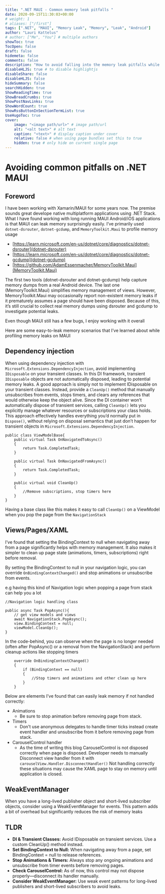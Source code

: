 ```yaml
---
title: ".NET MAUI - Common memory leak pitfalls "
date: 2020-09-15T11:30:03+00:00
# weight: 1
# aliases: ["/first"]
tags: [".NET", "MAUI", "Memory Leak", "Memory", "Leak", "Android"]
author: "Lauri Kattelus"
# author: ["Me", "You"] # multiple authors
showToc: true
TocOpen: false
draft: false
hidemeta: false
comments: false
description: "How to avoid falling into the memory leak pitfalls while working with .NET MAUI"
disableHLJS: true # to disable highlightjs
disableShare: false
disableHLJS: false
hideSummary: false
searchHidden: true
ShowReadingTime: true
ShowBreadCrumbs: true
ShowPostNavLinks: true
ShowWordCount: true
ShowRssButtonInSectionTermList: true
UseHugoToc: true
cover:
    image: "<image path/url>" # image path/url
    alt: "<alt text>" # alt text
    caption: "<text>" # display caption under cover
    relative: false # when using page bundles set this to true
    hidden: true # only hide on current single page
---
```

# Avoiding common pitfalls on .NET MAUI

## Foreword
 I have been working with Xamarin/MAUI for some years now. The premise sounds great develope native multiplatform applications using .NET Stack.
What I have found working with long running MAUI Android/iOS applications is that MAUI can leak memory surprisingly easily. 
I’ve primarily used `dotnet-dsrouter`, `dotnet-gcdump`, and `MemoryToolkit.Maui` to profile memory usage
 - [https://learn.microsoft.com/en-us/dotnet/core/diagnostics/dotnet-dsrouter](dotnet-dsrouter)
 - [https://learn.microsoft.com/en-us/dotnet/core/diagnostics/dotnet-gcdump](dotnet-gcdump)
 - [https://github.com/AdamEssenmacher/MemoryToolkit.Maui](MemoryToolkit.Maui)

The first two tools (dotnet-dsrouter and dotnet-gcdump) help capture memory dumps from a real Android device. The last one (MemoryToolkit.Maui) simplifies memory management of views. However, MemoryToolkit.Maui may occasionally report non-existent memory leaks if it prematurely assumes a page should have been disposed. Because of this, it’s still crucial to collect real memory dumps using dsrouter and gcdump to investigate potential leaks.

Even though MAUI still has a few bugs, I enjoy working with it overall

Here are some easy-to-leak memory scenarios that I’ve learned about while profiling memory leaks on MAUI


## Dependency injection
When using dependency injection with `Microsoft.Extensions.DependencyInjection`, avoid implementing `IDisposable` on your transient classes. In this DI framework, transient `IDisposable` objects are not automatically disposed, leading to potential memory leaks.
A good approach is simply not to implement IDisposable on your transient classes. Instead, provide a `CleanUp()` method that manually unsubscribes from events, stops timers, and clears any references that would otherwise keep the object alive. Since the DI container won’t automatically dispose of transient services, calling `CleanUp()` lets you explicitly manage whatever resources or subscriptions your class holds. This approach effectively handles everything you’d normally put in `Dispose()`, without relying on disposal semantics that just don’t happen for transient objects in `Microsoft.Extensions.DependencyInjection`.

```
public class ViewModelBase{
    public virtual Task OnNavigatedToAsync()
    {
        return Task.CompletedTask;
    }

    public virtual Task OnNavigatedFromAsync()
    {
        return Task.CompletedTask;
    }

    public virtual void CleanUp()
    {
        //Remove subscriptions, stop timers here
    }
}
```
Having a base class like this makes it easy to call `CleanUp()` on a ViewModel when you pop the page from the `NavigationStack`
## Views/Pages/XAML
I’ve found that setting the BindingContext to null when navigating away from a page significantly helps with memory management. It also makes it simpler to clean up page state (animations, timers, subscriptions) right before removal.

By setting the BindingContext to null in your navigation logic, you can override `OnBindingContextChanged()` and stop animations or unsubscribe from events.

e.g having this kind of Navigation logic when popping a page from stack can help you a lot 

```
//Navigation logic handling class

public async Task PopAsync(){
    // get view models and views
    await NavigationStack.PopAsync();
    view.BindingContext = null;
    viewModel.CleanUp();
}
```
In the code-behind, you can observe when the page is no longer needed (often after PopAsync() or a removal from the NavigationStack) and perform cleanup actions like stopping timers

```
	override OnBindingContextChanged()
	{
		if (BindingContext == null)
		{
			//Stop timers and animations and other clean up here
		}
	}
```
Below are elements I’ve found that can easily leak memory if not handled correctly:
- Animations
    - Be sure to stop animation before removing page from stack.
- Timers
    - Don't use anonymous delegates to handle timer ticks instead create event handler and unsubscribe from it before removing page from stack.
- CarouselControl handler
    - As the time of writing this blog CarouselControl is not disposed correctly when page is disposed. Developer needs to manually Disconnect view handler from it with `carouselView.Handler.DisconnectHandler()`
Not handling correctly these situations may cause the XAML page to stay on memory until application is closed.

## WeakEventManager
When you have a long-lived publisher object and short-lived subscriber objects, consider using a WeakEventManager for events. This pattern adds a bit of overhead but significantly reduces the risk of memory leaks

## TLDR

- **DI & Transient Classes:** Avoid IDisposable on transient services. Use a custom CleanUp() method instead.
- **Set BindingContext to Null:** When navigating away from a page, set BindingContext = null to release references.
- **Stop Animations & Timers:** Always stop any ongoing animations and unsubscribe from timer events before removing pages.
- **Check CarouselControl:** As of now, this control may not dispose properly—disconnect its handler manually.
- **Consider WeakEventManager:** Use weak event patterns for long-lived publishers and short-lived subscribers to avoid leaks.
